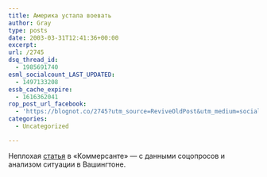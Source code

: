 ```yaml
---
title: Америка устала воевать
author: Gray
type: posts
date: 2003-03-31T12:41:36+00:00
excerpt:
url: /2745
dsq_thread_id:
  - 1985691740
esml_socialcount_LAST_UPDATED:
  - 1497133208
essb_cache_expire:
  - 1616362041
rop_post_url_facebook:
  - 'https://blognot.co/2745?utm_source=ReviveOldPost&utm_medium=social&utm_campaign=ReviveOldPost'
categories:
  - Uncategorized

---
```








Неплохая <a href="http://www.kommersant.ru/archive/archive-material.html?docId=374050" target="_blank">статья</a> в &#171;Коммерсанте&#187; &#8212; с данными соцопросов и анализом ситуации в Вашингтоне.